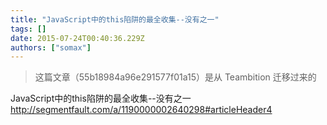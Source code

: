 ```yaml
---
title: "JavaScript中的this陷阱的最全收集--没有之一"
tags: []
date: 2015-07-24T00:40:36.229Z
authors: ["somax"]
---
```


> 这篇文章（55b18984a96e291577f01a15）是从 Teambition 迁移过来的

JavaScript中的this陷阱的最全收集--没有之一 <a href="http://segmentfault.com/a/1190000002640298#articleHeader4">http://segmentfault.com/a/1190000002640298#articleHeader4</a>
